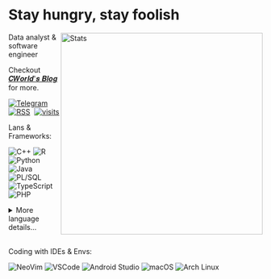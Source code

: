 # Stay hungry, stay foolish

<img
src="https://github-readme-stats.vercel.app/api?username=cworld1&count_private=true&theme=vue-dark&show_icons=true&hide_border=true&border_radius=10&bg_color=2738493B&text_color=808080" alt="Stats" width="400" align="right"/>

Data analyst & software engineer

Checkout <a href="https://blog.cworld.top" target="_blank">𝑪𝑾𝒐𝒓𝒍𝒅'𝒔 𝑩𝒍𝒐𝒈</a> for more.

[![Telegram](https://img.shields.io/badge/TG%20%E2%86%92-2CA5E0?style=for-the-badge&logo=telegram&logoColor=white)](https://t.me/cworld0_cn)&nbsp;
[![RSS](https://img.shields.io/badge/RSS%20%E2%86%92-FFA500?style=for-the-badge&logo=rss&logoColor=white)](https://blog.cworld.top/atom.xml)&nbsp;
[![visits](https://komarev.com/ghpvc/?username=cworld1&style=for-the-badge&label=VISITS&color=555555)](https://cworld.top/)

Lans & Frameworks:

![C++](https://img.shields.io/badge/c++-%2300599C.svg?style=for-the-badge&logo=c%2B%2B&logoColor=white)
![R](https://img.shields.io/badge/R-276DC3?style=for-the-badge&logo=r&logoColor=white)
![Python](https://img.shields.io/badge/Python-FFD43B?style=for-the-badge&logo=python&logoColor=blue)
<br>
![Java](https://img.shields.io/badge/Java-ED8B00?style=for-the-badge&logo=openjdk&logoColor=white)
![PL/SQL](https://img.shields.io/badge/PLSQL-F80000?style=for-the-badge&logo=oracle&logoColor=white)
![TypeScript](https://img.shields.io/badge/TS-007ACC?style=for-the-badge&logo=typescript&logoColor=white)
![PHP](https://img.shields.io/badge/PHP-777BB4?style=for-the-badge&logo=php&logoColor=white)

<details>
  <summary style="cursor: pointer">More language details...</summary>
    <img
      src="https://github-readme-stats.vercel.app/api/top-langs/?username=cworld1&layout=compact&count_private=true&theme=vue-dark&show_icons=true&hide_border=true&border_radius=10&bg_color=2738493B&text_color=808080"
    />
    <!-- <img
      src="https://cr-skills-chart-widget.azurewebsites.net/api/api?username=cworld1&width=600&height=150&show-other-skills=true"
    /> -->
</details>
<br/>

Coding with IDEs & Envs:

![NeoVim](https://img.shields.io/badge/NeoVim-57A143?style=for-the-badge&logo=neovim&logoColor=white)
![VSCode](https://img.shields.io/badge/VSCode-0078D4?style=for-the-badge&logo=visual%20studio%20code&logoColor=white)
![Android Studio](https://img.shields.io/badge/Android_Studio-3DDC84?style=for-the-badge&logo=android-studio&logoColor=white)
![macOS](https://img.shields.io/badge/mac%20os-000000?style=for-the-badge&logo=apple&logoColor=white)
![Arch Linux](https://img.shields.io/badge/Arch_Linux-1793D1?style=for-the-badge&logo=arch-linux&logoColor=white)
